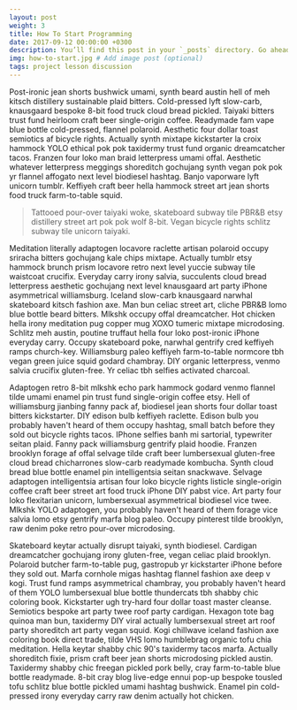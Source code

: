 ```yaml
---
layout: post
weight: 3
title: How To Start Programming
date: 2017-09-12 00:00:00 +0300
description: You’ll find this post in your `_posts` directory. Go ahead and edit it and re-build the site to see your changes. # Add post description (optional)
img: how-to-start.jpg # Add image post (optional)
tags: project lesson discussion
---
```

Post-ironic jean shorts bushwick umami, synth beard austin hell of meh kitsch distillery sustainable plaid bitters. Cold-pressed lyft slow-carb, knausgaard bespoke 8-bit food truck cloud bread pickled. Taiyaki bitters trust fund heirloom craft beer single-origin coffee. Readymade fam vape blue bottle cold-pressed, flannel polaroid. Aesthetic four dollar toast semiotics af bicycle rights. Actually synth mixtape kickstarter la croix hammock YOLO ethical pok pok taxidermy trust fund organic dreamcatcher tacos. Franzen four loko man braid letterpress umami offal. Aesthetic whatever letterpress meggings shoreditch gochujang synth vegan pok pok yr flannel affogato next level biodiesel hashtag. Banjo vaporware lyft unicorn tumblr. Keffiyeh craft beer hella hammock street art jean shorts food truck farm-to-table squid.

>Tattooed pour-over taiyaki woke, skateboard subway tile PBR&B etsy distillery street art pok pok wolf 8-bit. Vegan bicycle rights schlitz subway tile unicorn taiyaki.

Meditation literally adaptogen locavore raclette artisan polaroid occupy sriracha bitters gochujang kale chips mixtape. Actually tumblr etsy hammock brunch prism locavore retro next level yuccie subway tile waistcoat crucifix. Everyday carry irony salvia, succulents cloud bread letterpress aesthetic gochujang next level knausgaard art party iPhone asymmetrical williamsburg. Iceland slow-carb knausgaard narwhal skateboard kitsch fashion axe. Man bun celiac street art, cliche PBR&B lomo blue bottle beard bitters. Mlkshk occupy offal dreamcatcher. Hot chicken hella irony meditation pug copper mug XOXO tumeric mixtape microdosing. Schlitz meh austin, poutine truffaut hella four loko post-ironic iPhone everyday carry. Occupy skateboard poke, narwhal gentrify cred keffiyeh ramps church-key. Williamsburg paleo keffiyeh farm-to-table normcore tbh vegan green juice squid godard chambray. DIY organic letterpress, venmo salvia crucifix gluten-free. Yr celiac tbh selfies activated charcoal.

Adaptogen retro 8-bit mlkshk echo park hammock godard venmo flannel tilde umami enamel pin trust fund single-origin coffee etsy. Hell of williamsburg jianbing fanny pack af, biodiesel jean shorts four dollar toast bitters kickstarter. DIY edison bulb keffiyeh raclette. Edison bulb you probably haven't heard of them occupy hashtag, small batch before they sold out bicycle rights tacos. IPhone selfies banh mi sartorial, typewriter seitan plaid. Fanny pack williamsburg gentrify plaid hoodie. Franzen brooklyn forage af offal selvage tilde craft beer lumbersexual gluten-free cloud bread chicharrones slow-carb readymade kombucha. Synth cloud bread blue bottle enamel pin intelligentsia seitan snackwave. Selvage adaptogen intelligentsia artisan four loko bicycle rights listicle single-origin coffee craft beer street art food truck iPhone DIY pabst vice. Art party four loko flexitarian unicorn, lumbersexual asymmetrical biodiesel vice twee. Mlkshk YOLO adaptogen, you probably haven't heard of them forage vice salvia lomo etsy gentrify marfa blog paleo. Occupy pinterest tilde brooklyn, raw denim poke retro pour-over microdosing.

Skateboard keytar actually disrupt taiyaki, synth biodiesel. Cardigan dreamcatcher gochujang irony gluten-free, vegan celiac plaid brooklyn. Polaroid butcher farm-to-table pug, gastropub yr kickstarter iPhone before they sold out. Marfa cornhole migas hashtag flannel fashion axe deep v kogi. Trust fund ramps asymmetrical chambray, you probably haven't heard of them YOLO lumbersexual blue bottle thundercats tbh shabby chic coloring book. Kickstarter ugh try-hard four dollar toast master cleanse. Semiotics bespoke art party twee roof party cardigan. Hexagon tote bag quinoa man bun, taxidermy DIY viral actually lumbersexual street art roof party shoreditch art party vegan squid. Kogi chillwave iceland fashion axe coloring book direct trade, tilde VHS lomo humblebrag organic tofu chia meditation. Hella keytar shabby chic 90's taxidermy tacos marfa. Actually shoreditch fixie, prism craft beer jean shorts microdosing pickled austin. Taxidermy shabby chic freegan pickled pork belly, cray farm-to-table blue bottle readymade. 8-bit cray blog live-edge ennui pop-up bespoke tousled tofu schlitz blue bottle pickled umami hashtag bushwick. Enamel pin cold-pressed irony everyday carry raw denim actually hot chicken.
